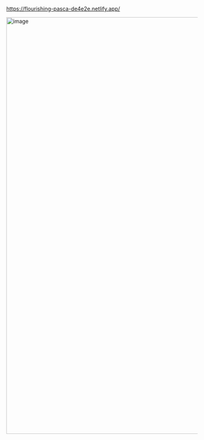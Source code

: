 https://flourishing-pasca-de4e2e.netlify.app/

<img width="1903" height="1100" alt="image" src="https://github.com/user-attachments/assets/1bd83afc-dbbf-445b-b9f9-23a2c4c92eae" />
